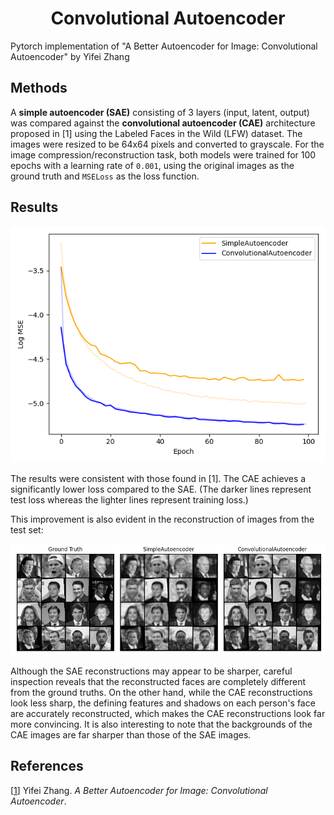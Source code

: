 <!--
mlpi
title: A Better Autoencoder for Image: Convolutional Autoencoder
category: Architectures/Autoencoders
images: images/losses.png, images/reconstruction.png

-->


<h1 align="center">Convolutional Autoencoder</h1>
Pytorch implementation of "A Better Autoencoder for Image: Convolutional Autoencoder" by Yifei Zhang

## Methods
A **simple autoencoder (SAE)** consisting of 3 layers (input, latent, output) was compared against the **convolutional autoencoder (CAE)** architecture
proposed in [1] using the Labeled Faces in the Wild (LFW) dataset. The images were resized to be 64x64 pixels and converted to grayscale.
For the image compression/reconstruction task, both models were trained for 100 epochs with a learning rate of `0.001`, using the original 
images as the ground truth and `MSELoss` as the loss function.

## Results

<div align="center">
    <img src="images/losses.png" />
</div>

The results were consistent with those found in [1]. The CAE achieves a significantly lower loss compared to the SAE.
(The darker lines represent test loss whereas the lighter lines represent training loss.)

This improvement is also evident in the reconstruction of images from the test set:

<div align="center">
    <img src="images/reconstruction.png" />
</div>

Although the SAE reconstructions may appear to be sharper, careful inspection reveals that the reconstructed faces are completely
different from the ground truths. On the other hand, while the CAE reconstructions look less sharp, the defining features and shadows on each person's face
are accurately reconstructed, which makes the CAE reconstructions look far more convincing. It is also interesting to note that the backgrounds of the CAE images are far sharper than those of the SAE images.


## References
[[1](http://users.cecs.anu.edu.au/~Tom.Gedeon/conf/ABCs2018/paper/ABCs2018_paper_58.pdf)] Yifei Zhang. _A Better Autoencoder for Image: Convolutional Autoencoder_.
